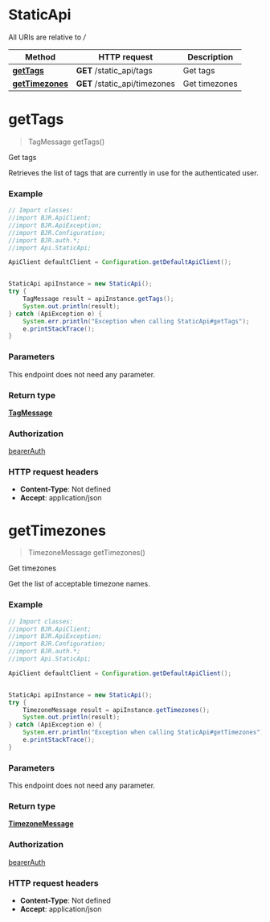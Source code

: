 # StaticApi

All URIs are relative to */*

Method | HTTP request | Description
------------- | ------------- | -------------
[**getTags**](StaticApi.md#getTags) | **GET** /static_api/tags | Get tags
[**getTimezones**](StaticApi.md#getTimezones) | **GET** /static_api/timezones | Get timezones

<a name="getTags"></a>
# **getTags**
> TagMessage getTags()

Get tags

Retrieves the list of tags that are currently in use for the authenticated user.

### Example
```java
// Import classes:
//import BJR.ApiClient;
//import BJR.ApiException;
//import BJR.Configuration;
//import BJR.auth.*;
//import Api.StaticApi;

ApiClient defaultClient = Configuration.getDefaultApiClient();


StaticApi apiInstance = new StaticApi();
try {
    TagMessage result = apiInstance.getTags();
    System.out.println(result);
} catch (ApiException e) {
    System.err.println("Exception when calling StaticApi#getTags");
    e.printStackTrace();
}
```

### Parameters
This endpoint does not need any parameter.

### Return type

[**TagMessage**](TagMessage.md)

### Authorization

[bearerAuth](../README.md#bearerAuth)

### HTTP request headers

 - **Content-Type**: Not defined
 - **Accept**: application/json

<a name="getTimezones"></a>
# **getTimezones**
> TimezoneMessage getTimezones()

Get timezones

Get the list of acceptable timezone names.

### Example
```java
// Import classes:
//import BJR.ApiClient;
//import BJR.ApiException;
//import BJR.Configuration;
//import BJR.auth.*;
//import Api.StaticApi;

ApiClient defaultClient = Configuration.getDefaultApiClient();


StaticApi apiInstance = new StaticApi();
try {
    TimezoneMessage result = apiInstance.getTimezones();
    System.out.println(result);
} catch (ApiException e) {
    System.err.println("Exception when calling StaticApi#getTimezones");
    e.printStackTrace();
}
```

### Parameters
This endpoint does not need any parameter.

### Return type

[**TimezoneMessage**](TimezoneMessage.md)

### Authorization

[bearerAuth](../README.md#bearerAuth)

### HTTP request headers

 - **Content-Type**: Not defined
 - **Accept**: application/json

